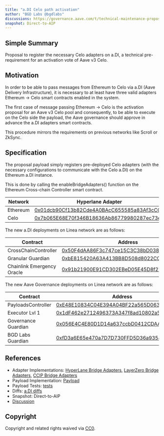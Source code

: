 ```yaml
---
title: "a.DI Celo path activation"
author: "BGD Labs @bgdlabs"
discussions: https://governance.aave.com/t/technical-maintenance-proposals/15274/61
snapshot: Direct-to-AIP
---
```


## Simple Summary

Proposal to register the necessary Celo adapters on a.DI, a technical pre-requirement for an activation vote of Aave v3 Celo.

## Motivation

In order to be able to pass messages from Ethereum to Celo via a.DI (Aave Delivery Infrastructure), it is necessary to at least have three valid adapters Ethereum → Celo smart contracts enabled in the system.

The first case of message passing Ethereum → Celo is the activation proposal for an Aave v3 Celo pool and consequently, to be able to execute on the Celo side the payload, the Aave governance should approve in advance the a.DI adapters smart contracts.

This procedure mirrors the requirements on previous networks like Scroll or ZkSync.

## Specification

The proposal payload simply registers pre-deployed Celo adapters (with the necessary configurations to communicate with the Celo a.DI) on the Ethereum a.DI instance.

This is done by calling the enableBridgeAdapters() function on the Ethereum Cross-chain Controller smart contract.

| Network  | Hyperlane Adapter                                                                                                     | LayerZero Adapter                                                                                                     | CCIP Adapter                                                                                                          |
| -------- | --------------------------------------------------------------------------------------------------------------------- | --------------------------------------------------------------------------------------------------------------------- | --------------------------------------------------------------------------------------------------------------------- |
| Ethereum | [0x01dcb90Cf13b82Cde4A0BAcC655585a83Af3cCC1](https://etherscan.io/address/0x01dcb90Cf13b82Cde4A0BAcC655585a83Af3cCC1) | [0x8410d9BD353b420ebA8C48ff1B0518426C280FCC](https://etherscan.io/address/0x8410d9BD353b420ebA8C48ff1B0518426C280FCC) | [0x58489B249BfBCF5ef4B30bdE2792086e83122B6f](https://etherscan.io/address/0x58489B249BfBCF5ef4B30bdE2792086e83122B6f) |
| Celo     | [0x7b065E68E70f346B18636Ab86779980287ec73e0](https://celoscan.io/address/0x7b065E68E70f346B18636Ab86779980287ec73e0)  | [0x83BC62fbeA15B7Bfe11e8eEE57997afA5451f38C](https://celoscan.io/address/0x83BC62fbeA15B7Bfe11e8eEE57997afA5451f38C)  | [0x3d534E8964e7aAcfc702751cc9A2BB6A9fe7d928](https://celoscan.io/address/0x3d534E8964e7aAcfc702751cc9A2BB6A9fe7d928)  |

The new a.DI deployments on Linea network are as follows:

| Contract                   | Address                                                                                                              |
| -------------------------- | -------------------------------------------------------------------------------------------------------------------- |
| CrossChainController       | [0x50F4dAA86F3c747ce15C3C38bD0383200B61d6Dd](https://celoscan.io/address/0x50F4dAA86F3c747ce15C3C38bD0383200B61d6Dd) |
| Granular Guardian          | [0xbE815420A63A413BB8D508d8022C0FF150Ea7C39](https://celoscan.io/address/0xbE815420A63A413BB8D508d8022C0FF150Ea7C39) |
| Chainlink Emergency Oracle | [0x91b21900E91CD302EBeD05E45D8f270ddAED944d](https://celoscan.io/address/0x91b21900E91CD302EBeD05E45D8f270ddAED944d) |

The new Aave Governance deployments on Linea network are as follows:

| Contract            | Address                                                                                                              |
| ------------------- | -------------------------------------------------------------------------------------------------------------------- |
| PayloadsController  | [0xE48E10834C04E394A04BF22a565D063D40b9FA42](https://celoscan.io/address/0xE48E10834C04E394A04BF22a565D063D40b9FA42) |
| Executor Lvl 1      | [0x1dF462e2712496373A347f8ad10802a5E95f053D](https://celoscan.io/address/0x1dF462e2712496373A347f8ad10802a5E95f053D) |
| Governance Guardian | [0x056E4C4E80D1D14a637ccbD0412CDAAEc5B51F4E](https://celoscan.io/address/0x056E4C4E80D1D14a637ccbD0412CDAAEc5B51F4E) |
| BGD Labs Guardian   | [0xfD3a6E65e470a7D7D730FFD5D36a9354E8F9F4Ea](https://celoscan.io/address/0xfD3a6E65e470a7D7D730FFD5D36a9354E8F9F4Ea) |

## References

- Adapter Implementations: [HyperLane Bridge Adapters](https://github.com/bgd-labs/aave-delivery-infrastructure/blob/1f1c46af4dd914847849cad4fdd2d26525278821/src/contracts/adapters/hyperLane/HyperLaneAdapter.sol), [LayerZero Bridge Adapters](https://github.com/bgd-labs/aave-delivery-infrastructure/blob/1f1c46af4dd914847849cad4fdd2d26525278821/src/contracts/adapters/layerZero/LayerZeroAdapter.sol), [CCIP Bridge Adapters](https://github.com/bgd-labs/aave-delivery-infrastructure/blob/1f1c46af4dd914847849cad4fdd2d26525278821/src/contracts/adapters/ccip/CCIPAdapter.sol)
- Payload Implementation: [Payload](https://github.com/bgd-labs/adi-deploy/blob/06785fcb243f179425671691099df927876baeb0/src/adapter_payloads/Ethereum_Celo_Path_Payload.sol)
- Payload Tests: [tests](https://github.com/bgd-labs/adi-deploy/blob/06785fcb243f179425671691099df927876baeb0/tests/payloads/ethereum/AddCeloPathTest.t.sol)
- Diffs: [a.DI diffs](https://github.com/bgd-labs/adi-deploy/blob/06785fcb243f179425671691099df927876baeb0/diffs/adi_add_celo_path_to_adiethereum_before_adi_add_celo_path_to_adiethereum_after.md)
- Snapshot: Direct-to-AIP
- [Discussion](https://governance.aave.com/t/technical-maintenance-proposals/15274/61)

## Copyright

Copyright and related rights waived via [CC0](https://creativecommons.org/publicdomain/zero/1.0/).
